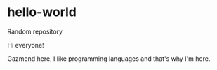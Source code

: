 # hello-world
Random repository

Hi everyone!

Gazmend here, I like programming languages and that's why I'm here.
